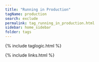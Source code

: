 ```yaml
---
title: "Running in Production"
tagName: production
search: exclude
permalink: tag_running_in_production.html
sidebar: home_sidebar
folder: tags
---
```


{% include taglogic.html %}

{% include links.html %}
